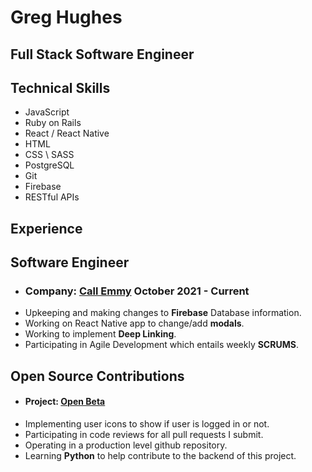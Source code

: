# Greg Hughes 
## Full Stack Software Engineer

## Technical Skills
- JavaScript
- Ruby on Rails 
- React / React Native 
- HTML 
- CSS \ SASS
- PostgreSQL 
- Git 
- Firebase 
- RESTful APIs

## Experience 

## Software Engineer 
- ### Company: [Call Emmy](https://callemmy.com/) October 2021 - Current 
 - Upkeeping and making changes to **Firebase** Database information.
 - Working on React Native app to change/add **modals**.
 - Working to implement **Deep Linking**.
 - Participating in Agile Development which entails weekly **SCRUMS**.

## Open Source Contributions
- #### Project: [Open Beta](https://OpenSource.io)
 - Implementing user icons to show if user is logged in or not.
 - Participating in code reviews for all pull requests I submit.
 - Operating in a production level github repository.
 - Learning **Python** to help contribute to the backend of this project.
